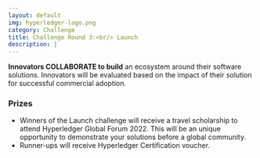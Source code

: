 ```yaml
---
layout: default
img: hyperledger-logo.png
category: Challenge
title: Challenge Round 3:<br/> Launch
description: |
---
```

**Innovators COLLABORATE to build** an ecosystem around their software solutions. Innovators will be evaluated based on the impact of their solution for successful commercial adoption.

### Prizes
*    Winners of the Launch challenge will receive a travel scholarship to attend Hyperledger Global Forum 2022. This will be an unique opportunity to demonstrate your solutions before a global community.
*    Runner-ups will receive Hyperledger Certification voucher.
